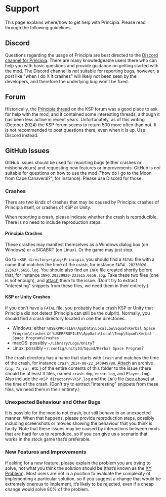# Support

This page explains where/how to get help with Principia. Please read through the
following guidelines.

## Discord

Questions regarding the usage of Principia are best directed to the [Discord
channel for
Principia](https://discord.gg/Hz8sJx7K8e).
There are many knowledgeable users there who can help you with basic questions
and provide guidance on getting started with the mod.  The Discord channel is
*not* suitable for reporting bugs, however; a post like "when I do X it crashes"
will likely not been seen by the developers, and therefore the underlying bug
won’t be fixed.

## Forum

Historically, the [Principia thread](https://forum.kerbalspaceprogram.com/topic/162200-wip181-191-1101-1110%E2%80%932-1122%E2%80%935-principia%E2%80%94version-%E2%80%8E%E2%80%8E%D0%BA%D0%BE%D0%BB%D0%BC%D0%BE%D0%B3%D0%BE%D1%80%D0%BE%D0%B2-released-2024-10-02%E2%80%94n-body-and-extended-body-gravitation)
on the KSP forum was a good place to ask for help with the mod, and it contained
some interesting threads, although it has been less active in recent years.
Unfortunately, as of this writing (October 2024) the KSP forum seems to return
500 more often than not.  It is not recommended to post questions there, even
when it is up.  Use Discord instead.

## GitHub Issues

GitHub Issues should be used for reporting bugs (either crashes or
misbehaviours) and requesting new features or improvements.  GitHub is *not*
suitable for questions on how to use the mod ("how do I go to the Moon from Cape
Canaveral?", for instance).  Please use Discord for those.

### Crashes

There are two kinds of crashes that may be caused by Principia: crashes of 
Principia itself, or crashes of KSP or Unity.

When reporting a crash, please indicate whether the crash is reproducible.
There is no need to include reproduction steps.

#### Principia Crashes

These crashes may manifest themselves as a Windows dialog box (on Windows) or a 
SIGABRT (on Linux).  Or the game may just stop.

Go to `<KSP directory>\glog\Principia`, you should find a `FATAL` file with a
name that matches the time of the crash, for instance
`FATAL.20230920-223637.6656.log`. You should also find an `INFO` file created
shortly before that, for instance `INFO.20230920-223615.6656.log`.  Take these
two files (one is not enough), and
[attach](https://docs.github.com/en/get-started/writing-on-github/working-with-advanced-formatting/attaching-files)
them to the issue.  (Don't try to extract "interesting" snippets from these
files, we need them in their entirety.)

#### KSP or Unity Crashes

If you don’t have a `FATAL` file, you probably had a crash KSP or Unity that
Principia did not detect (Principia can still be the culprit).  Normally, you
should find a crash directory located in one the directories:
* Windows: either
  `%USERPROFILE%\AppData\LocalLow\Squad\Kerbal Space Program\Crashes` or
 `%USERPROFILE%\AppData\Local\Temp\Squad\Kerbal Space Program\Crashes`
 * macOS: possibly `~/Library/Logs/Unity`?
 * Linux: possibly `~/.config/unity3d/Squad/Kerbal Space Program`?

The crash directory has a name that starts with `Crash` and matches the time of
the crash, for instance `Crash_2024-08-22_143949780`.
[Attach](https://docs.github.com/en/get-started/writing-on-github/working-with-advanced-formatting/attaching-files)
an archive (`zip`, `7z`, `rar`, etc.) of the entire contents of this folder to
the issue (there should be at least 3 files, named `crash.dmp`,
`error.log`, and `Player.log`).  Also include the `<KSP directory>\KSP.log` and
the `INFO` file ([see above](#principia-crashes)) at the time of the crash.
(Don't try to extract "interesting" snippets from these files, we need them in
their entirety.)

### Unexpected Behaviour and Other Bugs

It is possible for the mod to not crash, but still behave in an unexpected
manner.  When that happens, please provide reproduction steps, possibly
including screenshots or movies showing the behaviour that you think is faulty.
Note that these issues may be caused by interactions between mods that are hard
for us to reproduce, so if you can give us a scenario that works in the stock
game that’s preferable.

### New Features and Improvements

If asking for a new feature, please explain the problem you are trying to solve,
not what you think the solution should be (that’s known as the 
[XY Problem](https://en.wikipedia.org/wiki/XY_problem)).  Most users are not in
a position to evaluate the complexity of implementing a particular solution, so
if you suggest a change that would be extremely onerous to implement, it’s
likely to be rejected, even if a cheap change would solve 80% of the problem.
